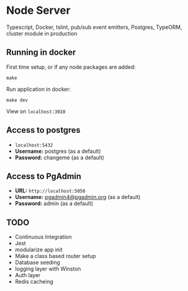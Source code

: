 # Node Server

Typescript, Docker, tslint, pub/sub event emitters, Postgres, TypeORM, cluster module in production

## Running in docker

First time setup, or if any node packages are added:

`make`

Run application in docker:

`make dev`

View on `localhost:3010`

## Access to postgres

* `localhost:5432`
* **Username:** postgres (as a default)
* **Password:** changeme (as a default)

## Access to PgAdmin

* **URL:** `http://localhost:5050`
* **Username:** pgadmin4@pgadmin.org (as a default)
* **Password:** admin (as a default)

## TODO

* Continuous Integration
* Jest
* modularize app init
* Make a class based router setup
* Database seeding
* logging layer with Winston
* Auth layer
* Redis cacheing